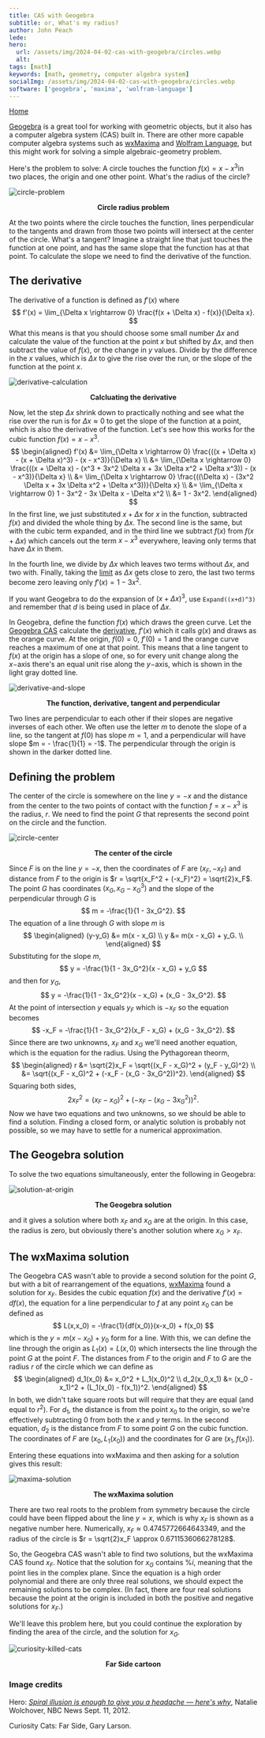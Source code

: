 ```yaml
---
title: CAS with Geogebra
subtitle: or, What's my radius?
author: John Peach
lede:
hero:
  url: /assets/img/2024-04-02-cas-with-geogebra/circles.webp
  alt:
tags: [math]
keywords: [math, geometry, computer algebra system]
socialImg: /assets/img/2024-04-02-cas-with-geogebra/circles.webp
software: ['geogebra', 'maxima', 'wolfram-language']
---
```


[Home](https://wildpeaches.github.io/)

[Geogebra](https://www.geogebra.org/) is a great tool for working with geometric objects, but it also has a computer algebra system (CAS) built in. There are other more capable computer algebra systems such as [wxMaxima](https://wxmaxima-developers.github.io/wxmaxima/) and [Wolfram Language](https://www.wolfram.com/language/), but this might work for solving a simple algebraic-geometry problem.

Here's the problem to solve: A circle touches the function $f(x) = x - x^3$​ in two places, the origin and one other point. What's the radius of the circle?

![circle-problem](/assets/img/2024-04-02-cas-with-geogebra/circle-problem.webp)

<p align = "center"><b>Circle radius problem</b></p>

At the two points where the circle touches the function, lines perpendicular to the tangents and drawn from those two points will intersect at the center of the circle. What's a tangent? Imagine a straight line that just touches the function at one point, and has the same slope that the function has at that point. To calculate the slope we need to find the derivative of the function. 

## The derivative

The derivative of a function is defined as $f'(x)$ where
$$
f'(x) = \lim_{\Delta x \rightarrow 0} \frac{f(x + \Delta x) - f(x)}{\Delta x}.
$$
What this means is that you should choose some small number $\Delta x$ and calculate the value of the function at the point $x$ but shifted by $\Delta x$, and then subtract the value of $f(x)$, or the change in $y$ values. Divide by the difference in the $x$ values, which is $\Delta x$ to give the rise over the run, or the slope of the function at the point $x$​. 

![derivative-calculation](/assets/img/2024-04-02-cas-with-geogebra/derivative-calculation.webp)

<p align = "center"><b>Calcluating the derivative</b></p>

Now, let the step $\Delta x$ shrink down to practically nothing and see what the rise over the run is for $\Delta x \approx 0$ to get the slope of the function at a point, which is also the derivative of the function. Let's see how this works for the cubic function $f(x) = x - x^3$.
$$
\begin{aligned}
f'(x) &= \lim_{\Delta x \rightarrow 0} \frac{((x + \Delta x) - (x + \Delta x)^3) - (x - x^3)}{\Delta x} \\
&= \lim_{\Delta x \rightarrow 0} \frac{((x + \Delta x) - (x^3 + 3x^2 \Delta x  + 3x \Delta x^2 + \Delta x^3)) - (x - x^3)}{\Delta x} \\
&= \lim_{\Delta x \rightarrow 0} \frac{((\Delta x) - (3x^2 \Delta x  + 3x \Delta x^2 + \Delta x^3))}{\Delta x} \\
&= \lim_{\Delta x \rightarrow 0} 1 - 3x^2 - 3x \Delta x - \Delta x^2 \\
&= 1 - 3x^2.
\end{aligned}
$$
In the first line, we just substituted $x + \Delta x$ for $x$ in the function, subtracted $f(x)$ and divided the whole thing by $\Delta x$. The second line is the same, but with the cubic term expanded, and in the third line we subtract $f(x)$ from $f(x + \Delta x)$ which cancels out the term $x - x^3$ everywhere, leaving only terms that have $\Delta x$ in them. 

In the fourth line, we divide by $\Delta x$ which leaves two terms without $\Delta x$, and two with. Finally, taking the [limit](https://www.geogebra.org/m/mxtyvd22#material/twwe3zfa) as $\Delta x$ gets close to zero, the last two terms become zero leaving only $f'(x) = 1 - 3x^2$. 

If you want Geogebra to do the expansion of $(x + \Delta x)^3$, use `Expand((x+d)^3)` and remember that $d$ is being used in place of $\Delta x$.

In Geogebra, define the function $f(x)$ which draws the green curve. Let the [Geogebra CAS](https://www.geogebra.org/m/mxtyvd22) calculate the [derivative](https://www.geogebra.org/m/mxtyvd22#material/bszpuamd), $f'(x)$ which it calls $g(x)$​ and draws as the orange curve. At the origin, $f(0) = 0,$ $f'(0) = 1$ and the orange curve reaches a maximum of one at that point. This means that a line tangent to $f(x)$ at the origin has a slope of one, so for every unit change along the $x-$axis there's an equal unit rise along the $y-$axis, which is shown in the light gray dotted line.

![derivative-and-slope](/assets/img/2024-04-02-cas-with-geogebra/derivative-and-slope.webp)

<p align = "center"><b>The function, derivative, tangent and perpendicular</b></p>

Two lines are perpendicular to each other if their slopes are negative inverses of each other. We often use the letter $m$ to denote the slope of a line, so the tangent at $f(0)$ has slope $m = 1$, and a perpendicular will have slope $m = - \frac{1}{1} = -1$​. The perpendicular through the origin is shown in the darker dotted line.

## Defining the problem

The center of the circle is somewhere on the line $y = -x$ and the distance from the center to the two points of contact with the function $f = x - x^3$ is the radius, $r$. We need to find the point $G$ that represents the second point on the circle and the function.

![circle-center](/assets/img/2024-04-02-cas-with-geogebra/circle-center.webp)

<p align = "center"><b>The center of the circle</b></p>

Since $F$ is on the line $y = -x$, then the coordinates of $F$ are $(x_F,-x_F)$ and distance from $F$ to the origin is $r = \sqrt{x_F^2 + (-x_F)^2} = \sqrt{2}x_F$. The point $G$ has coordinates $(x_G, x_G - x_G^3)$ and the slope of the perpendicular through $G$ is 
$$
m = -\frac{1}{1 - 3x_G^2}.
$$
The equation of a line through $G$ with slope $m$ is
$$
\begin{aligned}
(y-y_G) &= m(x - x_G) \\
y &= m(x - x_G) + y_G. \\
\end{aligned}
$$
Substituting for the slope $m$,
$$
y = -\frac{1}{1 - 3x_G^2}(x - x_G) + y_G
$$
and then for $y_G$,
$$
y = -\frac{1}{1 - 3x_G^2}(x - x_G) + (x_G - 3x_G^2).
$$
At the point of intersection $y$ equals $y_F$ which is $-x_F$​ so the equation becomes
$$
-x_F = -\frac{1}{1 - 3x_G^2}(x_F - x_G) + (x_G - 3x_G^2).
$$
Since there are two unknowns, $x_F$ and $x_G$ we'll need another equation, which is the equation for the radius. Using the Pythagorean theorm,
$$
\begin{aligned}
r &= \sqrt{2}x_F = \sqrt{(x_F - x_G)^2 + (y_F - y_G)^2} \\
&=  \sqrt{(x_F - x_G)^2 + (-x_F - (x_G - 3x_G^2))^2}.
\end{aligned}
$$
Squaring both sides,
$$
2x_F^2 = (x_F - x_G)^2 + (-x_F - (x_G - 3x_G^2))^2.
$$
Now we have two equations and two unknowns, so we should be able to find a solution. Finding a closed form, or analytic solution is probably not possible, so we may have to settle for a numerical approximation.

## The Geogebra solution

To solve the two equations simultaneously, enter the following in Geogebra:

![solution-at-origin](/assets/img/2024-04-02-cas-with-geogebra/solution-at-origin.webp)

<p align = "center"><b>The Geogebra solution</b></p>

and it gives a solution where both $x_F$ and $x_G$ are at the origin. In this case, the radius is zero, but obviously there's another solution where $x_G > x_F$.

## The wxMaxima solution

The Geogebra CAS wasn't able to provide a second solution for the point $G$, but with a bit of rearrangement of the equations, [wxMaxima](https://wxmaxima-developers.github.io/wxmaxima/) found a solution for $x_F$. Besides the cubic equation $f(x)$ and the derivative $f'(x) = df(x)$, the equation for a line perpendicular to $f$ at any point $x_0$ can be defined as
$$
L(x,x_0) = -\frac{1}{df(x_0)}(x-x_0) + f(x_0)
$$
which is the $y = m(x-x_0) + y_0$ form for a line. With this, we can define the line through the origin as $L_1(x) = L(x,0)$ which intersects the line through the point $G$ at the point $F$. The distances from $F$ to the origin and $F$ to $G$ are the radius $r$ of the circle which we can define as
$$
\begin{aligned}
d_1(x_0) &= x_0^2 + L_1(x_0)^2 \\
d_2(x_0,x_1) &= (x_0 - x_1)^2 + (L_1(x_0) - f(x_1))^2.
\end{aligned}
$$
In both, we didn't take square roots but will require that they are equal (and equal to $r^2$). For $d_1$, the distance is from the point $x_0$ to the origin, so we're effectively subtracting $0$ from both the $x$ and $y$ terms. In the second equation, $d_2$ is the distance from $F$ to some point $G$ on the cubic function. The coordinates of $F$ are $(x_0,L_1(x_0))$ and the coordinates for $G$ are $(x_1, f(x_1))$. 

Entering these equations into wxMaxima and then asking for a solution gives this result:

![maxima-solution](/assets/img/2024-04-02-cas-with-geogebra/maxima-solution.webp)

<p align = "center"><b>The wxMaxima solution</b></p>

There are two real roots to the problem from symmetry because the circle could have been flipped about the line $y=x$, which is why $x_F$ is shown as a negative number here. Numerically, $x_F \approx 0.4745772664643349$, and the radius of the circle is $r = \sqrt{2}x_F \approx 0.6711536066278128$​.

So, the Geogebra CAS wasn't able to find two solutions, but the wxMaxima CAS found $x_F$. Notice that the solution for $x_G$ contains $\%i$, meaning that the point lies in the complex plane. Since the equation is a high order polynomial and there are only three real solutions, we should expect the remaining solutions to be complex. (In fact, there are four real solutions because the point at the origin is included in both the positive and negative solutions for $x_F$.)

We'll leave this problem here, but you could continue the exploration by finding the area of the circle, and the solution for $x_G$.

![curiosity-killed-cats](/assets/img/2024-04-02-cas-with-geogebra/curiosity-killed-cats.webp)

<p align = "center"><b>Far Side cartoon</b></p>

### Image credits

Hero: *[Spiral illusion is enough to give you a headache — here's why](https://www.nbcnews.com/id/wbna48994473)*, Natalie Wolchover, NBC News Sept. 11, 2012.

Curiosity Cats: Far Side, Gary Larson.

## 
